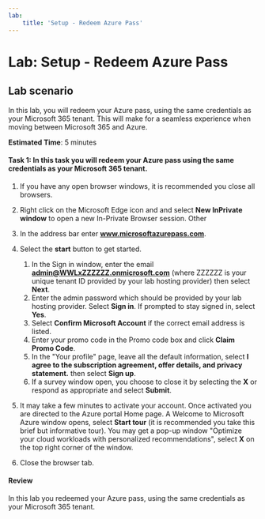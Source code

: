 ```yaml
---
lab:
    title: 'Setup - Redeem Azure Pass'
---
```


# Lab: Setup - Redeem Azure Pass

## Lab scenario

In this lab, you will redeem your Azure pass, using the same credentials as your Microsoft 365 tenant.  This will make for a seamless experience when moving between Microsoft 365 and Azure.

**Estimated Time**: 5 minutes

#### Task 1: In this task you will redeem your Azure pass using the same credentials as your Microsoft 365 tenant. 

1. If you have any open browser windows, it is recommended you close all browsers.

1. Right click on the Microsoft Edge icon and and select **New InPrivate window** to open a new In-Private Browser session. Other 

1. In the address bar enter **www.microsoftazurepass.com**.  

1. Select the **start** button to get started.

    1. In the Sign in window, enter the email  **admin@WWLxZZZZZZ.onmicrosoft.com** (where ZZZZZZ is your unique tenant ID provided by your lab hosting provider) then select **Next**.
    1. Enter the admin password which should be provided by your lab hosting provider. Select **Sign in**. If prompted to stay signed in, select **Yes**.
    1. Select **Confirm Microsoft Account** if the correct email address is listed.
    1. Enter your promo code in the Promo code box and click **Claim Promo Code**.  
    1. In the "Your profile" page, leave all the default information, select **I agree to the subscription agreement, offer details, and privacy statement.** then select **Sign up**.
    1. If a survey window open, you choose to close it by selecting the **X** or respond as appropriate and select **Submit**.

1. It may take a few minutes to activate your account.  Once activated you are directed to the Azure portal Home page. A Welcome to Microsoft Azure window opens, select **Start tour** (it is recommended you take this brief but informative tour).  You may get a pop-up window "Optimize your cloud workloads with personalized recommendations", select **X** on the top right corner of the window.

1. Close the browser tab.

#### Review

In this lab you redeemed your Azure pass, using the same credentials as your Microsoft 365 tenant.
